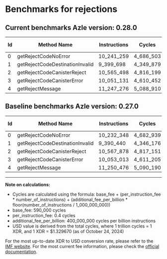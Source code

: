 # Benchmarks for rejections

## Current benchmarks Azle version: 0.28.0

| Id  | Method Name                     | Instructions | Cycles    | USD           | USD/Million Calls | Change                            |
| --- | ------------------------------- | ------------ | --------- | ------------- | ----------------- | --------------------------------- |
| 0   | getRejectCodeNoError            | 10_241_259   | 4_686_503 | $0.0000062315 | $6.23             | <font color="red">+8_911</font>   |
| 1   | getRejectCodeDestinationInvalid | 9_399_698    | 4_349_879 | $0.0000057839 | $5.78             | <font color="red">+9_258</font>   |
| 2   | getRejectCodeCanisterReject     | 10_565_498   | 4_816_199 | $0.0000064040 | $6.40             | <font color="green">-2_380</font> |
| 3   | getRejectCodeCanisterError      | 10_051_131   | 4_610_452 | $0.0000061304 | $6.13             | <font color="green">-1_882</font> |
| 4   | getRejectMessage                | 11_247_276   | 5_088_910 | $0.0000067666 | $6.76             | <font color="green">-3_200</font> |

## Baseline benchmarks Azle version: 0.27.0

| Id  | Method Name                     | Instructions | Cycles    | USD           | USD/Million Calls |
| --- | ------------------------------- | ------------ | --------- | ------------- | ----------------- |
| 0   | getRejectCodeNoError            | 10_232_348   | 4_682_939 | $0.0000062268 | $6.22             |
| 1   | getRejectCodeDestinationInvalid | 9_390_440    | 4_346_176 | $0.0000057790 | $5.77             |
| 2   | getRejectCodeCanisterReject     | 10_567_878   | 4_817_151 | $0.0000064052 | $6.40             |
| 3   | getRejectCodeCanisterError      | 10_053_013   | 4_611_205 | $0.0000061314 | $6.13             |
| 4   | getRejectMessage                | 11_250_476   | 5_090_190 | $0.0000067683 | $6.76             |

---

**Note on calculations:**

- Cycles are calculated using the formula: base_fee + (per_instruction_fee \* number_of_instructions) + (additional_fee_per_billion \* floor(number_of_instructions / 1_000_000_000))
- base_fee: 590_000 cycles
- per_instruction_fee: 0.4 cycles
- additional_fee_per_billion: 400_000_000 cycles per billion instructions
- USD value is derived from the total cycles, where 1 trillion cycles = 1 XDR, and 1 XDR = $1.329670 (as of October 24, 2024)

For the most up-to-date XDR to USD conversion rate, please refer to the [IMF website](https://www.imf.org/external/np/fin/data/rms_sdrv.aspx).
For the most current fee information, please check the [official documentation](https://internetcomputer.org/docs/current/developer-docs/gas-cost#execution).
